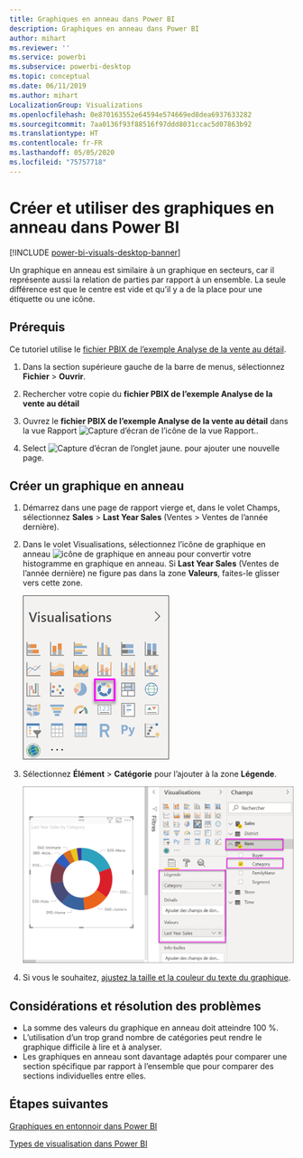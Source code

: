 ```yaml
---
title: Graphiques en anneau dans Power BI
description: Graphiques en anneau dans Power BI
author: mihart
ms.reviewer: ''
ms.service: powerbi
ms.subservice: powerbi-desktop
ms.topic: conceptual
ms.date: 06/11/2019
ms.author: mihart
LocalizationGroup: Visualizations
ms.openlocfilehash: 0e870163552e64594e574669ed8dea6937633282
ms.sourcegitcommit: 7aa0136f93f88516f97ddd8031ccac5d07863b92
ms.translationtype: HT
ms.contentlocale: fr-FR
ms.lasthandoff: 05/05/2020
ms.locfileid: "75757718"
---
```

# <a name="create-and-use-doughnut-charts-in-power-bi"></a>Créer et utiliser des graphiques en anneau dans Power BI

[!INCLUDE [power-bi-visuals-desktop-banner](../includes/power-bi-visuals-desktop-banner.md)]

Un graphique en anneau est similaire à un graphique en secteurs, car il représente aussi la relation de parties par rapport à un ensemble. La seule différence est que le centre est vide et qu’il y a de la place pour une étiquette ou une icône.

## <a name="prerequisite"></a>Prérequis

Ce tutoriel utilise le [fichier PBIX de l’exemple Analyse de la vente au détail](https://download.microsoft.com/download/9/6/D/96DDC2FF-2568-491D-AAFA-AFDD6F763AE3/Retail%20Analysis%20Sample%20PBIX.pbix).

1. Dans la section supérieure gauche de la barre de menus, sélectionnez **Fichier** > **Ouvrir**.
   
2. Rechercher votre copie du **fichier PBIX de l’exemple Analyse de la vente au détail**

1. Ouvrez le **fichier PBIX de l’exemple Analyse de la vente au détail** dans la vue Rapport ![Capture d’écran de l’icône de la vue Rapport.](media/power-bi-visualization-kpi/power-bi-report-view.png).

1. Select ![Capture d’écran de l’onglet jaune.](media/power-bi-visualization-kpi/power-bi-yellow-tab.png) pour ajouter une nouvelle page.


## <a name="create-a-doughnut-chart"></a>Créer un graphique en anneau

1. Démarrez dans une page de rapport vierge et, dans le volet Champs, sélectionnez **Sales** \> **Last Year Sales** (Ventes > Ventes de l’année dernière).  
   
3. Dans le volet Visualisations, sélectionnez l’icône de graphique en anneau ![icône de graphique en anneau](media/power-bi-visualization-doughnut-charts/power-bi-icon.png) pour convertir votre histogramme en graphique en anneau. Si **Last Year Sales** (Ventes de l’année dernière) ne figure pas dans la zone **Valeurs**, faites-le glisser vers cette zone.
     
   ![Volet de visualisation avec anneau sélectionné](media/power-bi-visualization-doughnut-charts/power-bi-doughnut-chart.png)

4. Sélectionnez **Élément** \> **Catégorie** pour l’ajouter à la zone **Légende**. 
     
    ![anneau en regard du volet Champs](media/power-bi-visualization-doughnut-charts/power-bi-doughnut-done.png)

5. Si vous le souhaitez, [ajustez la taille et la couleur du texte du graphique](power-bi-visualization-customize-title-background-and-legend.md). 

## <a name="considerations-and-troubleshooting"></a>Considérations et résolution des problèmes
* La somme des valeurs du graphique en anneau doit atteindre 100 %.
* L’utilisation d’un trop grand nombre de catégories peut rendre le graphique difficile à lire et à analyser.
* Les graphiques en anneau sont davantage adaptés pour comparer une section spécifique par rapport à l’ensemble que pour comparer des sections individuelles entre elles. 

## <a name="next-steps"></a>Étapes suivantes
[Graphiques en entonnoir dans Power BI](power-bi-visualization-funnel-charts.md)

[Types de visualisation dans Power BI](power-bi-visualization-types-for-reports-and-q-and-a.md)


